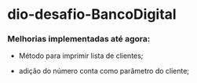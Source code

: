 # dio-desafio-BancoDigital



### Melhorias implementadas até agora:

- Método para imprimir lista de clientes;

- adição do número conta como parâmetro do cliente;

  